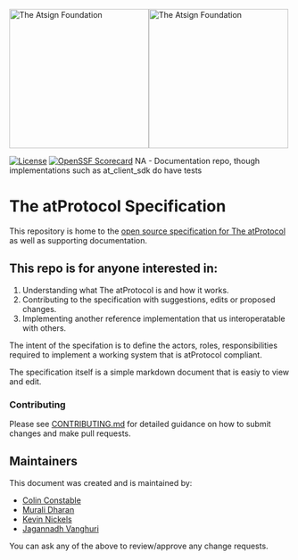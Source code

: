 <a href="https://atsign.com#gh-light-mode-only"><img width=250px src="https://atsign.com/wp-content/uploads/2022/05/atsign-logo-horizontal-color2022.svg#gh-light-mode-only" alt="The Atsign Foundation"></a><a href="https://atsign.com#gh-dark-mode-only"><img width=250px src="https://atsign.com/wp-content/uploads/2023/08/atsign-logo-horizontal-reverse2022-Color.svg#gh-dark-mode-only" alt="The Atsign Foundation"></a>

[![License](https://img.shields.io/badge/License-BSD_3--Clause-blue.svg)](https://github.com/atsign-foundation/at_protocol/blob/trunk/LICENSE)
[![OpenSSF Scorecard](https://api.securityscorecards.dev/projects/github.com/atsign-foundation/at_protocol/badge)](https://api.securityscorecards.dev/projects/github.com/atsign-foundation/at_protocol)
NA - Documentation repo, though implementations such as at_client_sdk do have tests

# The atProtocol Specification

This repository is home to the [open source specification for The atProtocol](specification/at_protocol_specification.md) as well as supporting documentation.

## This repo is for anyone interested in:

1. Understanding what The atProtocol is and how it works.
2. Contributing to the specification with suggestions, edits or proposed changes.
3. Implementing another reference implementation that us interoperatable with others.

The intent of the specifation is to define the actors, roles, responsibilities required to implement a working system that is atProtocol compliant.

The specification itself is a simple markdown document that is easiy to view and edit.

### Contributing

Please see [CONTRIBUTING.md](CONTRIBUTING.md) for detailed guidance on how to submit changes and make pull requests.

## Maintainers
This document was created and is maintained by:
- [Colin Constable](https://github.com/cconstab)
- [Murali Dharan](https://github.com/murali-shris)
- [Kevin Nickels](https://github.com/nickelskevin)
- [Jagannadh Vanghuri](https://github.com/VJag)

You can ask any of the above to review/approve any change requests.
